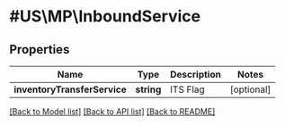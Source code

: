 # #US\MP\InboundService

## Properties

Name | Type | Description | Notes
------------ | ------------- | ------------- | -------------
**inventoryTransferService** | **string** | ITS Flag | [optional]


[[Back to Model list]](../) [[Back to API list]](../../Api/US/MP) [[Back to README]](../../README.md)
